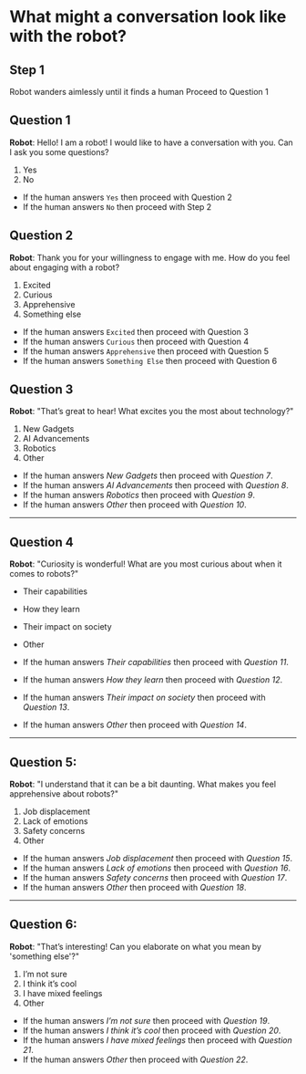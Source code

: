 # What might a conversation look like with the robot?


## Step 1
Robot wanders aimlessly until it finds a human
Proceed to Question 1

## Question 1
**Robot**: Hello! I am a robot! I would like to have a conversation with you.
Can I ask you some questions?

1. Yes
2. No

- If the human answers `Yes` then proceed with Question 2
- If the human answers `No` then proceed with Step 2

## Question 2
**Robot**: Thank you for your willingness to engage with me. How do you feel
about engaging with a robot?

1. Excited
2. Curious
3. Apprehensive
4. Something else

- If the human answers `Excited` then proceed with Question 3
- If the human answers `Curious` then proceed with Question 4
- If the human answers `Apprehensive` then proceed with Question 5
- If the human answers `Something Else` then proceed with Question 6

## Question 3
**Robot**: "That’s great to hear! What excites you the most about technology?"

1. New Gadgets
2. AI Advancements
3. Robotics
4. Other

- If the human answers *New Gadgets* then proceed with *Question 7*.
- If the human answers *AI Advancements* then proceed with *Question 8*.
- If the human answers *Robotics* then proceed with *Question 9*.
- If the human answers *Other* then proceed with *Question 10*.

---

## Question 4
**Robot**: "Curiosity is wonderful! What are you most curious about when it comes to robots?"

- Their capabilities
- How they learn
- Their impact on society
- Other

- If the human answers *Their capabilities* then proceed with *Question 11*.
- If the human answers *How they learn* then proceed with *Question 12*.
- If the human answers *Their impact on society* then proceed with *Question 13*.
- If the human answers *Other* then proceed with *Question 14*.

---

## Question 5:
**Robot**: "I understand that it can be a bit daunting. What makes you feel apprehensive about robots?"

1. Job displacement
1. Lack of emotions
1. Safety concerns
1. Other

- If the human answers *Job displacement* then proceed with *Question 15*.
- If the human answers *Lack of emotions* then proceed with *Question 16*.
- If the human answers *Safety concerns* then proceed with *Question 17*.
- If the human answers *Other* then proceed with *Question 18*.

---

## Question 6:
**Robot**: "That’s interesting! Can you elaborate on what you mean by 'something else'?"

1. I’m not sure
1. I think it’s cool
1. I have mixed feelings
1. Other

- If the human answers *I’m not sure* then proceed with *Question 19*.
- If the human answers *I think it’s cool* then proceed with *Question 20*.
- If the human answers *I have mixed feelings* then proceed with *Question 21*.
- If the human answers *Other* then proceed with *Question 22*.

